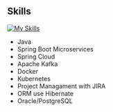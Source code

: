 ## Skills
[![My Skills](https://skillicons.dev/icons?i=java,maven,kafka,spring,docker,kubernetes,linux,hibernate,postgres,idea,postman,gitlab,git,github&theme=light)](https://skillicons.dev)

- Java 
- Spring Boot Microservices 
- Spring Cloud 
- Apache Kafka 
- Docker
- Kubernetes 
- Project Managament with JIRA 
- ORM use Hibernate 
- Oracle/PostgreSQL
